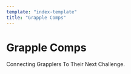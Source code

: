 ```yaml
---
template: "index-template"
title: "Grapple Comps"
---
```


# Grapple Comps

Connecting Grapplers To Their Next Challenge.
